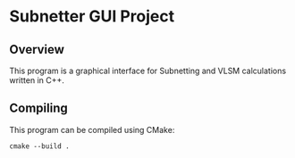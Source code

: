 # Subnetter GUI Project

## Overview


This program is a graphical interface for Subnetting and VLSM calculations written in C++.


## Compiling


This program can be compiled using CMake:

```
cmake --build .
```